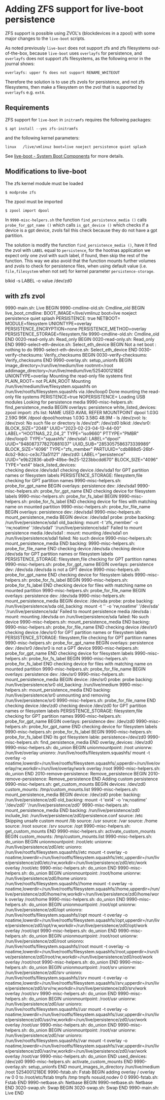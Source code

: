# Adding ZFS support for live-boot persistence

ZFS support is possible using ZVOL's (blockdevices in a zpool) with some 
major changes to the `live-boot` scripts.

As noted previously `live-boot` does not support zfs and zfs filesystems 
out-of-the-box, because `live-boot` uses `overlayfs` for persistence, and 
`overlayfs` does not support zfs filesystems, as the following error in the 
journal shows:
```
overlayfs: upper fs does not support RENAME_WHITEOUT
```
Therefore the solution is to use zfs zvols for persistence, and not zfs 
filesystems, then make a filesystem on the zvol that is supported by 
`overlayfs` e.g. `ext4`.

## Requirements
ZFS support for `live-boot` in `initramfs` requires the following packages:
```
$ apt install --yes zfs-initramfs
```
and the following kernel parameters:
```
linux   /live/vmlinuz boot=live noeject persistence quiet splash
```
See [live-boot - System Boot Components](https://manpages.ubuntu.com/manpages/jammy/man7/live-boot.7.html) for more details.

## Modifications to live-boot
The zfs kernel module must be loaded
```
$ modprobe zfs
```
The zpool must be imported
```
$ zpool import dpool
```
In `9990-misc-helpers.sh`  the function `find_persistence_media ()` calls 
`probe_for_gpt_name ()` which calls `is_gpt_device ()` which checks if a device 
is a gpt device, zvols fail this check because they do not have a gpt partition.

The solution is modify the function `find_persistence_media ()`, have it 
find the zvol with `LABEL` equal to `persistence`, for the hootnas application 
we expect only one zvol with such label, if found, then skip the rest of the 
function. This way we also avoid that the function mounts further volumes and 
zvols to check for persistence files, when using default value (i.e. 
`file,filesystem` when not set) for kernel parameter `persistence-storage`. 



blkid -s LABEL -o value /dev/zd0 


## with zfs zvol

9990-main.sh: Live BEGIN
9990-cmdline-old.sh: Cmdline_old BEGIN
    live_boot_cmdline: BOOT_IMAGE=/live/vmlinuz boot=live noeject persistence quiet splash
    PERSISTENCE: true
    NETBOOT=
    MODULE=filesystem
    UNIONTYPE=overlay
    PERSISTENCE_ENCRYPTION=none
    PERSISTENCE_METHOD=overlay
    PERSISTENCE_STORAGE=filesystem,file
9990-cmdline-old.sh: Cmdline_old END
0020-read-only.sh: Read_only BEGIN
0020-read-only.sh: Read_only END
9990-select-eth-device.sh: Select_eth_device BEGIN
    Not a net boot : nothing to do
9990-select-eth-device.sh: Select_eth_device END
0030-verify-checksums: Verify_checksums BEGIN
0030-verify-checksums: Verify_checksums END
9990-overlay.sh: setup_unionfs BEGIN
    image_directory=/run/live/medium/live
    rootmnt=/root
    addimage_directory=/run/live/medium/live/5254001218DE
    UNIONTYPE=overlay
    Mounting the read-only file systems first
    PLAIN_ROOT=
    not PLAIN_ROOT
    Mounting /run/live/medium/live/filesystem.squashfs on /run/live/rootfs/filesystem.squashfs via /dev/loop0
    Done mounting the read-only file systems
    PERISTENCE=true
    NOPERSISTENCE=
    Loading USB modules
    Looking for persistence media
9990-misc-helpers.sh: find_persistence_media BEGIN
    overlays: persistence white_listed_devices: 
    zpool import: 
    zfs list: NAME            USED  AVAIL     REFER  MOUNTPOINT
dpool          1.03G  2.59G       96K  /dpool
dpool/hootnas  1.03G  3.58G     48.9M  -
    ls /dev/zvol: ls: /dev/zvol: No such file or directory
    ls /dev/zd*: /dev/zd0
    blkid: /dev/sr0: BLOCK_SIZE="2048" UUID="2023-02-23-04-13-44-00" LABEL="HOOTNAS_22_04_2" TYPE="iso9660" PTTYPE="PMBR"
/dev/loop0: TYPE="squashfs"
/dev/sda1: LABEL="dpool" UUID="9480873778270881037" UUID_SUB="2853057586373339989" BLOCK_SIZE="4096" TYPE="zfs_member" PARTUUID="cdb888d5-26bf-4cb2-9dcc-ce3c73a51121"
/dev/zd0: LABEL="persistence" UUID="e9b22836-abd9-49be-9e25-1223bbcdd670" BLOCK_SIZE="4096" TYPE="ext4"
    black_listed_devices:    
    checking device /dev/sda1
    checking device /dev/sda1 for GPT partition names or filesystem labels
    PERSISTENCE_STORAGE: filesystem,file
    checking for GPT partition names
9990-misc-helpers.sh: probe_for_gpt_name BEGIN
    overlays: persistence
    dev: /dev/sda1
9990-misc-helpers.sh: probe_for_gpt_name END
    checking device for filesystem labels
9990-misc-helpers.sh: probe_for_fs_label BEGIN
9990-misc-helpers.sh: probe_for_fs_label END
    checking device for files with matching name on mounted partition
9990-misc-helpers.sh: probe_for_file_name BEGIN
    overlays: persistence dev: /dev/sda1
9990-misc-helpers.sh: mount_persistence_media BEGIN
    device: /dev/sda1 probe: probe
    backing: /run/live/persistence/sda1
    old_backing: 
    mount -t 'zfs_member' -o 'rw,noatime' '/dev/sda1' '/run/live/persistence/sda1'
    Failed to mount persistence media /dev/sda1 : mount: mounting /dev/sda1 on /run/live/persistence/sda1 failed: No such device
9990-misc-helpers.sh: mount_persistence_media END
    backing: 
9990-misc-helpers.sh: probe_for_file_name END
    checking device /dev/sda
    checking device /dev/sda for GPT partition names or filesystem labels
    PERSISTENCE_STORAGE: filesystem,file
    checking for GPT partition names
9990-misc-helpers.sh: probe_for_gpt_name BEGIN
    overlays: persistence
    dev: /dev/sda
    /dev/sda is not a GPT device
9990-misc-helpers.sh: probe_for_gpt_name END
    checking device for filesystem labels
9990-misc-helpers.sh: probe_for_fs_label BEGIN
9990-misc-helpers.sh: probe_for_fs_label END
    checking device for files with matching name on mounted partition
9990-misc-helpers.sh: probe_for_file_name BEGIN
    overlays: persistence dev: /dev/sda
9990-misc-helpers.sh: mount_persistence_media BEGIN
    device: /dev/sda probe: probe
    backing: /run/live/persistence/sda
    old_backing: 
    mount -t '' -o 'rw,noatime' '/dev/sda' '/run/live/persistence/sda'
    Failed to mount persistence media /dev/sda : mount: mounting /dev/sda on /run/live/persistence/sda failed: No such device
9990-misc-helpers.sh: mount_persistence_media END
    backing: 
9990-misc-helpers.sh: probe_for_file_name END
    checking device /dev/sr0
    checking device /dev/sr0 for GPT partition names or filesystem labels
    PERSISTENCE_STORAGE: filesystem,file
    checking for GPT partition names
9990-misc-helpers.sh: probe_for_gpt_name BEGIN
    overlays: persistence
    dev: /dev/sr0
    /dev/sr0 is not a GPT device
9990-misc-helpers.sh: probe_for_gpt_name END
    checking device for filesystem labels
9990-misc-helpers.sh: probe_for_fs_label BEGIN
9990-misc-helpers.sh: probe_for_fs_label END
    checking device for files with matching name on mounted partition
9990-misc-helpers.sh: probe_for_file_name BEGIN
    overlays: persistence dev: /dev/sr0
9990-misc-helpers.sh: mount_persistence_media BEGIN
    device: /dev/sr0 probe: probe
    backing: /run/live/persistence/sr0
    old_backing: /run/live/medium
9990-misc-helpers.sh: mount_persistence_media END
    backing: /run/live/persistence/sr0
    unmounting and removing /run/live/persistence/sr0
9990-misc-helpers.sh: probe_for_file_name END
    checking device /dev/zd0
    checking device /dev/zd0 for GPT partition names or filesystem labels
    PERSISTENCE_STORAGE: filesystem,file
    checking for GPT partition names
9990-misc-helpers.sh: probe_for_gpt_name BEGIN
    overlays: persistence
    dev: /dev/zd0
9990-misc-helpers.sh: probe_for_gpt_name END
    checking device for filesystem labels
9990-misc-helpers.sh: probe_for_fs_label BEGIN
9990-misc-helpers.sh: probe_for_fs_label END
    its got filesystem lable:  persistence=/dev/zd0
9990-misc-helpers.sh: find_persistence_media END
    overlay_devices:  /dev/zd0
9990-misc-helpers.sh: do_union BEGIN
    unionmountpoint: /root
    unionrw: /run/live/overlay
    unionro: /run/live/rootfs/filesystem.squashfs/
    mount -t overlay -o noatime,lowerdir=/run/live/rootfs/filesystem.squashfs/,upperdir=/run/live/overlay/rw,workdir=/run/live/overlay/work overlay /root
9990-misc-helpers.sh: do_union END
2010-remove-persistence: Remove_persistence BEGIN
2010-remove-persistence: Remove_persistence END
    Adding custom persistence
9990-misc-helpers.sh: get_custom_mounts BEGIN
    devices: /dev/zd0
    custom_mounts: /tmp/custom_mounts.list
9990-misc-helpers.sh: mount_persistence_media BEGIN
    device: /dev/zd0 probe: 
    backing: /run/live/persistence/zd0
    old_backing: 
    mount -t 'ext4' -o 'rw,noatime' '/dev/zd0' '/run/live/persistence/zd0'
9990-misc-helpers.sh: mount_persistence_media END
    backing: /run/live/persistence/zd0
    include_list: /run/live/persistence/zd0/persistence.conf
    source: /etc
    Skipping unsafe custom mount /lib
    source: /usr
    source: /var
    source: /home
    source: /root
    source: /srv
    source: /opt
9990-misc-helpers.sh: get_custom_mounts END
9990-misc-helpers.sh: activate_custom_mounts BEGIN
    custom_mounts: /tmp/custom_mounts.list
9990-misc-helpers.sh: do_union BEGIN
    unionmountpoint: /root/etc
    unionrw: /run/live/persistence/zd0/etc
    unionro: /run/live/rootfs/filesystem.squashfs//etc
    mount -t overlay -o noatime,lowerdir=/run/live/rootfs/filesystem.squashfs//etc,upperdir=/run/live/persistence/zd0/etc/rw,workdir=/run/live/persistence/zd0/etc/work overlay /root/etc
9990-misc-helpers.sh: do_union END
9990-misc-helpers.sh: do_union BEGIN
    unionmountpoint: /root/home
    unionrw: /run/live/persistence/zd0/home
    unionro: /run/live/rootfs/filesystem.squashfs//home
    mount -t overlay -o noatime,lowerdir=/run/live/rootfs/filesystem.squashfs//home,upperdir=/run/live/persistence/zd0/home/rw,workdir=/run/live/persistence/zd0/home/work overlay /root/home
9990-misc-helpers.sh: do_union END
9990-misc-helpers.sh: do_union BEGIN
    unionmountpoint: /root/opt
    unionrw: /run/live/persistence/zd0/opt
    unionro: /run/live/rootfs/filesystem.squashfs//opt
    mount -t overlay -o noatime,lowerdir=/run/live/rootfs/filesystem.squashfs//opt,upperdir=/run/live/persistence/zd0/opt/rw,workdir=/run/live/persistence/zd0/opt/work overlay /root/opt
9990-misc-helpers.sh: do_union END
9990-misc-helpers.sh: do_union BEGIN
    unionmountpoint: /root/root
    unionrw: /run/live/persistence/zd0/root
    unionro: /run/live/rootfs/filesystem.squashfs//root
    mount -t overlay -o noatime,lowerdir=/run/live/rootfs/filesystem.squashfs//root,upperdir=/run/live/persistence/zd0/root/rw,workdir=/run/live/persistence/zd0/root/work overlay /root/root
9990-misc-helpers.sh: do_union END
9990-misc-helpers.sh: do_union BEGIN
    unionmountpoint: /root/srv
    unionrw: /run/live/persistence/zd0/srv
    unionro: /run/live/rootfs/filesystem.squashfs//srv
    mount -t overlay -o noatime,lowerdir=/run/live/rootfs/filesystem.squashfs//srv,upperdir=/run/live/persistence/zd0/srv/rw,workdir=/run/live/persistence/zd0/srv/work overlay /root/srv
9990-misc-helpers.sh: do_union END
9990-misc-helpers.sh: do_union BEGIN
    unionmountpoint: /root/usr
    unionrw: /run/live/persistence/zd0/usr
    unionro: /run/live/rootfs/filesystem.squashfs//usr
    mount -t overlay -o noatime,lowerdir=/run/live/rootfs/filesystem.squashfs//usr,upperdir=/run/live/persistence/zd0/usr/rw,workdir=/run/live/persistence/zd0/usr/work overlay /root/usr
9990-misc-helpers.sh: do_union END
9990-misc-helpers.sh: do_union BEGIN
    unionmountpoint: /root/var
    unionrw: /run/live/persistence/zd0/var
    unionro: /run/live/rootfs/filesystem.squashfs//var
    mount -t overlay -o noatime,lowerdir=/run/live/rootfs/filesystem.squashfs//var,upperdir=/run/live/persistence/zd0/var/rw,workdir=/run/live/persistence/zd0/var/work overlay /root/var
9990-misc-helpers.sh: do_union END
    used_devices:  /dev/zd0
9990-misc-helpers.sh: activate_custom_mounts END
9990-overlay.sh: setup_unionfs END
    mount_images_in_directory /run/live/medium /root 5254001218DE
9990-fstab.sh: Fstab BEGIN
    adding overlay / overlay rw 0 0 to /root/etc/fstab
    tmpfs /tmp tmpfs nosuid,nodev 0 0
9990-fstab.sh: Fstab END
9990-netbase.sh: Netbase BEGIN
9990-netbase.sh: Netbase END
3020-swap.sh: Swap BEGIN
3020-swap.sh: Swap END
9990-main.sh: Live END




